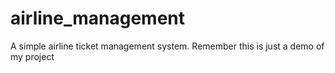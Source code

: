 # airline_management
A simple airline ticket management system. Remember this is just a demo of my project
